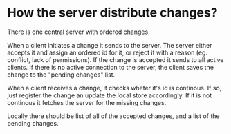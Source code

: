 # How the server distribute changes?

There is one central server with ordered changes.

When a client initiates a change it sends to the server. The server either accepts it and assign an ordered id for it, or reject it with a reason (eg. conflict, lack of permissions). If the change is accepted it sends to all active clients. If there is no active connection to the server, the client saves the change to the "pending changes" list.

When a client receives a change, it checks wheter it's id is continous. If so, just register the change an update the local store accordingly. If it is not continous it fetches the server for the missing changes.

Locally there should be list of all of the accepted changes, and a list of the pending changes.
